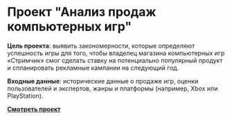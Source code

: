 # Проект "Анализ продаж компьютерных игр"

**Цель проекта**: выявить закономерности, которые определяют успешность игры для того, чтобы владелец магазина компьютерных игр «Стримчик» смог сделать ставку на потенциально популярный продукт и спланировать рекламные кампании на следующий год.

**Входные данные**: исторические данные о продаже игр, оценки пользователей и экспертов, жанры и платформы (например, Xbox или PlayStation).


**[Смотреть проект](https://github.com/Alie-in-Wonderland/data-analyst-projects/blob/main/%D0%90%D0%BD%D0%B0%D0%BB%D0%B8%D0%B7%20%D0%BF%D1%80%D0%BE%D0%B4%D0%B0%D0%B6%20%D0%BA%D0%BE%D0%BC%D0%BF%D1%8C%D1%8E%D1%82%D0%B5%D1%80%D0%BD%D1%8B%D1%85%20%D0%B8%D0%B3%D1%80/sales%20of%20computer%20games.ipynb)**






